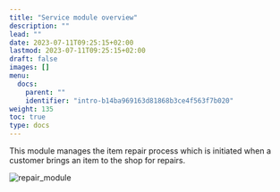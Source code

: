 ```yaml
---
title: "Service module overview"
description: ""
lead: ""
date: 2023-07-11T09:25:15+02:00
lastmod: 2023-07-11T09:25:15+02:00
draft: false
images: []
menu:
  docs:
    parent: ""
    identifier: "intro-b14ba969163d81868b3ce4f563f7b020"
weight: 135
toc: true
type: docs
---
```


This module manages the item repair process which is initiated when a customer brings an item to the shop for repairs. 

![repair_module](repair_module.png)
